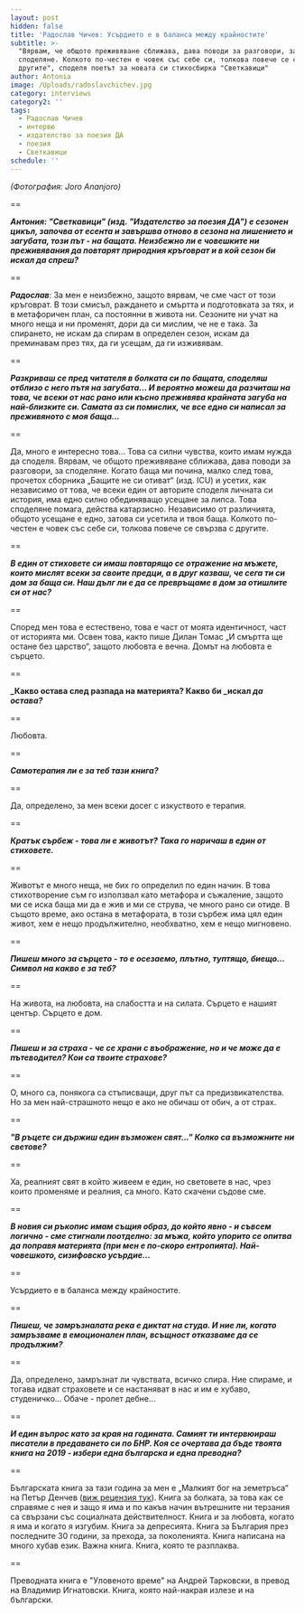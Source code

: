 ```yaml
---
layout: post
hidden: false
title: 'Радослав Чичев: Усърдието е в баланса между крайностите'
subtitle: >-
  "Вярвам, че общото преживяване сближава, дава поводи за разговори, за
  споделяне. Колкото по-честен е човек със себе си, толкова повече се свързва с
  другите", споделя поетът за новата си стихосбирка "Светкавици"
author: Antonia
image: /Uploads/radoslavchichev.jpg
category: interviews
category2: ''
tags:
  - Радослав Чичев
  - интервю
  - издателство за поезия ДА
  - поезия
  - Светкавици
schedule: ''
---
```

_(Фотография: Joro Ananjoro)_

\==

_**Антония: "Светкавици" (изд. "Издателство за поезия ДА") е сезонен цикъл, започва от есента и завършва отново в сезона на лишението и загубата, този път - на бащата. Неизбежно ли е човешките ни преживявания да повтарят природния кръговрат и в кой сезон би искал да спреш?**_

\==

_**Радослав**_: За мен е неизбежно, защото вярвам, че сме част от този кръговрат. В този смисъл, раждането и смъртта и подготовката за тях, и в метафоричен план, са постоянни в живота ни. Сезоните ни учат на много неща и ни променят, дори да си мислим, че не е така. За спирането, не искам да спирам в определен сезон, искам да преминавам през тях, да ги усещам, да ги изживявам.

\==

_**Разкриваш се пред читателя в болката си по бащата, споделяш отблизо с него пътя на загубата... И вероятно можеш да разчиташ на това, че всеки от нас рано или късно преживява крайната загуба на най-близките си. Самата аз си помислих, че все едно си написал за преживяното с моя баща...**_

\==

Да, много е интересно това… Това са силни чувства, които имам нужда да споделя. Вярвам, че общото преживяване сближава, дава поводи за разговори, за споделяне. Когато баща ми почина, малко след това, прочетох сборника „Бащите не си отиват“ (изд. ICU) и усетих, как независимо от това, че всеки един от авторите споделя личната си история, има едно силно обединяващо усещане за липса. Това споделяне помага, действа катарзисно. Независимо от различията, общото усещане е едно, затова си усетила и твоя баща. Колкото по-честен е човек със себе си, толкова повече се свързва с другите.

\==

_**В един от стиховете си имаш повтарящо се отражение на мъжете, които мислят всеки за своите предци, а в друг казваш, че сега ти си дом за баща си. Наш дълг ли е да се превръщаме в дом за отишлите си от нас?**_

\==

Според мен това е естествено, това е част от моята идентичност, част от историята ми. Освен това, както пише Дилан Томас „И смъртта ще остане без царство“, защото любовта е вечна. Домът на любовта е сърцето.

\==

**_Какво остава след разпада на материята? Какво би _искал _да остава?_**

\==

Любовта.

\==

_**Самотерапия ли е за теб тази книга?**_

\==

Да, определено, за мен всеки досег с изкуството е терапия. 

\==

_**Кратък сърбеж - това ли е животът? Така го наричаш в един от стиховете.**_

\==

Животът е много неща, не бих го определил по един начин. В това стихотворение съм го използвал като метафора и съжаление, защото ми се иска баща ми да е жив и ми се струва, че много рано си отиде. В същото време, ако остана в метафората, в този сърбеж има цял един живот, хем е нещо продължително, необхватно, хем е нещо мигновено.

\==

_**Пишеш много за сърцето - то е осезаемо, плътно, туптящо, биещо... Символ на какво е за теб?**_

\==

На живота, на любовта, на слабостта и на силата. Сърцето е нашият център. Сърцето е дом.

\==

_**Пишеш и за страха - че се храни с въображение, но и че може да е пътеводител? Кои са твоите страхове?**_

\==

О, много са, понякога са стъписващи, друг път са предизвикателства. Но за мен най-страшното нещо е ако не обичаш от обич, а от страх. 

\==

_**"В ръцете си държиш един възможен свят..." Колко са възможните ни светове?**_

\==

Ха, реалният свят в който живеем е един, но световете в нас, чрез които променяме и реалния, са много. Като скачени съдове сме.

\==

_**В новия си ръкопис имам същия образ, до който явно - и съвсем логично - сме стигнали поотделно: за мъжа, който упорито се опитва да поправя материята (при мен е по-скоро ентропията). Най-човешкото, сизифовско усърдие...**_

\==

Усърдието е в баланса между крайностите.

\==

_**Пишеш, че замръзналата река е диктат на студа. И ние ли, когато замръзваме в емоционален план, всъщност отказваме да се продължим?**_

\==

Да, определено, замръзнат ли чувствата, всичко спира. Ние спираме, и тогава идват страховете и се настаняват в нас и им е хубаво, студеничко… Обаче - пролет дебне…

\==

_**И един въпрос като за края на годината. Самият ти интервюираш писатели в предаването си по БНР. Коя се очертава да бъде твоята книга на 2019 - избери една българска и една преводна?**_

\==

Българската книга за тази година за мен е „Малкият бог на земетръса“ на Петър Денчев ([виж рецензия тук](https://literaturnirazgovori.com/bookreviews/2019/02/19/10-56-%D1%80%D0%B5%D1%86%D0%B5%D0%BD%D0%B7%D0%B8%D1%8F-%D0%BF%D0%B5%D1%82%D1%8A%D1%80-%D0%B4%D0%B5%D0%BD%D1%87%D0%B5%D0%B2-%D0%BC%D0%B0%D0%BB%D0%BA%D0%B8%D1%8F%D1%82-%D0%B1%D0%BE%D0%B3-%D0%BD%D0%B0-%D0%B7%D0%B5%D0%BC%D0%B5%D1%82%D1%80%D1%8A%D1%81%D0%B0-%D1%81%D0%B5%D0%B1%D0%B5%D1%80%D0%B0%D0%B7%D0%B1%D0%B8%D1%80%D0%B0%D0%BD%D0%B5%D1%82%D0%BE-%D0%BA%D0%B0%D1%82%D0%BE-%D0%BF%D0%BE%D0%B7%D0%BD%D0%B0%D0%BD%D0%B8%D0%B5-%D0%B7%D0%B0-%D1%81%D0%BE%D0%B1%D1%81%D1%82%D0%B2%D0%B5%D0%BD%D0%B8%D1%82%D0%B5-%D0%BD%D0%B8-%D0%BA%D0%B0%D1%82%D0%B0%D1%81%D1%82%D1%80%D0%BE%D1%84%D0%B8.html)). Книга за болката, за това как се справяме с нея и защо я има и по какъв начин вътрешните ни терзания са свързани със социалната действителност. Книга и за любовта, когато я има и когато я изгубим. Книга за депресията. Книга за България през последните 30 години, за прехода, за поколенията. Книга написана на много хубав език. Важна книга. Книга, която те разплаква. 

\==

Преводната книга e "Уловеното време" на Андрей Тарковски, в превод на Владимир Игнатовски. Книга, която най-накрая излезе и на български.
